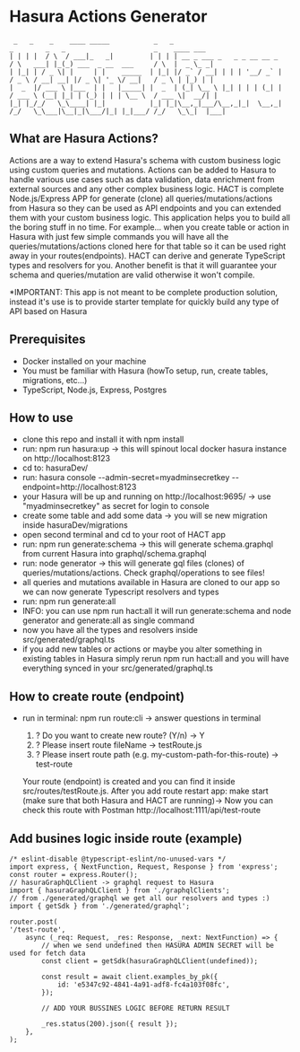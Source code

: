 # Hasura Actions Generator

     _   _    _    ____ _____           _   _                                _        _   _                      _    ____ ___  
    | | | |  / \  / ___|_   _|         | | | | __ _ ___ _   _ _ __ __ _     / \   ___| |_(_) ___  _ __  ___     / \  |  _ \_ _| 
    | |_| | / _ \| |     | |    _____  | |_| |/ _` / __| | | | '__/ _` |   / _ \ / __| __| |/ _ \| '_ \/ __|   / _ \ | |_) | |  
    |  _  |/ ___ \ |___  | |   |_____| |  _  | (_| \__ \ |_| | | | (_| |  / ___ \ (__| |_| | (_) | | | \__ \  / ___ \|  __/| |  
    |_| |_/_/   \_\____| |_|           |_| |_|\__,_|___/\__,_|_|  \__,_| /_/   \_\___|\__|_|\___/|_| |_|___/ /_/   \_\_|  |___| 

## What are Hasura Actions? ​

Actions are a way to extend Hasura's schema with custom business logic using custom queries and mutations. Actions can be added to Hasura to handle various use cases such as data validation, data enrichment from external sources and any other complex business logic. HACT is complete Node.js/Express APP for generate (clone) all queries/mutations/actions from Hasura so they can be used as API endpoints and you can extended them with your custom business logic. This application helps you to build all the boring stuff in no time. For example... when you create table or action in Hasura with just few simple commands you will have all the queries/mutations/actions cloned here for that table so it can be used right away in your routes(endpoints). HACT can derive and generate TypeScript types and resolvers for you. Another benefit is that it will guarantee your schema and queries/mutation are valid otherwise it won't compile.

*IMPORTANT: This app is not meant to be complete production solution, instead it's use is to provide starter template for quickly build any type of API based on Hasura

## Prerequisites

- Docker installed on your machine
- You must be familiar with Hasura (howTo setup, run, create tables, migrations, etc...)
- TypeScript, Node.js, Express, Postgres

## How to use

- clone this repo and install it with npm install
- run: npm run hasura:up -> this will spinout local docker hasura instance on http://localhost:8123
- cd to: hasuraDev/
- run: hasura console --admin-secret=myadminsecretkey --endpoint=http://localhost:8123
- your Hasura will be up and running on http://localhost:9695/ -> use "myadminsecretkey" as secret for login to console
- create some table and add some data -> you will se new migration inside hasuraDev/migrations
- open second terminal and cd to your root of HACT app
- run: npm run generate:schema -> this will generate schema.graphql from current Hasura into graphql/schema.graphql
- run: node generator -> this will generate gql files (clones) of queries/mutations/actions. Check graphql/operations to see files!
- all queries and mutations available in Hasura are cloned to our app so we can now generate Typescript resolvers and types
- run: npm run generate:all
- INFO: you can use npm run hact:all it will run generate:schema and node generator and generate:all as single command
- now you have all the types and resolvers inside src/generated/graphql.ts
- if you add new tables or actions or maybe you alter something in existing tables in Hasura simply rerun npm run hact:all and you will have everything synced in your src/generated/graphql.ts

## How to create route (endpoint)

- run in terminal: npm run route:cli -> answer questions in terminal
    1. ? Do you want to create new route? (Y/n) -> Y
    2. ? Please insert route fileName -> testRoute.js
    3. ? Please insert route path (e.g. my-custom-path-for-this-route) -> test-route

    Your route (endpoint) is created and you can find it inside src/routes/testRoute.js.
    After you add route restart app: make start (make sure that both Hasura and HACT are running)-> Now you can check this route with Postman http://localhost:1111/api/test-route

## Add busines logic inside route (example)

    /* eslint-disable @typescript-eslint/no-unused-vars */
    import express, { NextFunction, Request, Response } from 'express';
    const router = express.Router();
    // hasuraGraphQLClient -> graphql request to Hasura
    import { hasuraGraphQLClient } from './graphqlClients';
    // from ./generated/graphql we get all our resolvers and types :)
    import { getSdk } from './generated/graphql';

    router.post(
    '/test-route',
        async (_req: Request, _res: Response, _next: NextFunction) => {
            // when we send undefined then HASURA ADMIN SECRET will be used for fetch data
            const client = getSdk(hasuraGraphQLClient(undefined));

            const result = await client.examples_by_pk({
                id: 'e5347c92-4841-4a91-adf8-fc4a103f08fc',
            });

            // ADD YOUR BUSSINES LOGIC BEFORE RETURN RESULT

            _res.status(200).json({ result });
        },
    );
